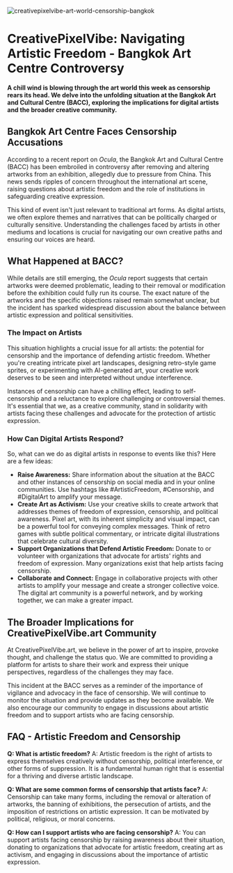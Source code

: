 ![creativepixelvibe-art-world-censorship-bangkok](https://images.pexels.com/photos/30002218/pexels-photo-30002218.jpeg?auto=compress&cs=tinysrgb&fit=crop&h=627&w=1200)

# CreativePixelVibe: Navigating Artistic Freedom - Bangkok Art Centre Controversy

**A chill wind is blowing through the art world this week as censorship rears its head. We delve into the unfolding situation at the Bangkok Art and Cultural Centre (BACC), exploring the implications for digital artists and the broader creative community.**

## Bangkok Art Centre Faces Censorship Accusations

According to a recent report on *Ocula*, the Bangkok Art and Cultural Centre (BACC) has been embroiled in controversy after removing and altering artworks from an exhibition, allegedly due to pressure from China. This news sends ripples of concern throughout the international art scene, raising questions about artistic freedom and the role of institutions in safeguarding creative expression.

This kind of event isn't just relevant to traditional art forms. As digital artists, we often explore themes and narratives that can be politically charged or culturally sensitive. Understanding the challenges faced by artists in other mediums and locations is crucial for navigating our own creative paths and ensuring our voices are heard.

## What Happened at BACC?

While details are still emerging, the *Ocula* report suggests that certain artworks were deemed problematic, leading to their removal or modification before the exhibition could fully run its course. The exact nature of the artworks and the specific objections raised remain somewhat unclear, but the incident has sparked widespread discussion about the balance between artistic expression and political sensitivities.

### The Impact on Artists

This situation highlights a crucial issue for all artists: the potential for censorship and the importance of defending artistic freedom. Whether you're creating intricate pixel art landscapes, designing retro-style game sprites, or experimenting with AI-generated art, your creative work deserves to be seen and interpreted without undue interference.

Instances of censorship can have a chilling effect, leading to self-censorship and a reluctance to explore challenging or controversial themes. It's essential that we, as a creative community, stand in solidarity with artists facing these challenges and advocate for the protection of artistic expression.

### How Can Digital Artists Respond?

So, what can we do as digital artists in response to events like this? Here are a few ideas:

*   **Raise Awareness:** Share information about the situation at the BACC and other instances of censorship on social media and in your online communities. Use hashtags like #ArtisticFreedom, #Censorship, and #DigitalArt to amplify your message.
*   **Create Art as Activism:** Use your creative skills to create artwork that addresses themes of freedom of expression, censorship, and political awareness. Pixel art, with its inherent simplicity and visual impact, can be a powerful tool for conveying complex messages. Think of retro games with subtle political commentary, or intricate digital illustrations that celebrate cultural diversity.
*   **Support Organizations that Defend Artistic Freedom:** Donate to or volunteer with organizations that advocate for artists' rights and freedom of expression. Many organizations exist that help artists facing censorship.
*   **Collaborate and Connect:** Engage in collaborative projects with other artists to amplify your message and create a stronger collective voice. The digital art community is a powerful network, and by working together, we can make a greater impact.

## The Broader Implications for CreativePixelVibe.art Community

At CreativePixelVibe.art, we believe in the power of art to inspire, provoke thought, and challenge the status quo. We are committed to providing a platform for artists to share their work and express their unique perspectives, regardless of the challenges they may face.

This incident at the BACC serves as a reminder of the importance of vigilance and advocacy in the face of censorship. We will continue to monitor the situation and provide updates as they become available. We also encourage our community to engage in discussions about artistic freedom and to support artists who are facing censorship.

## FAQ - Artistic Freedom and Censorship

**Q: What is artistic freedom?**
A: Artistic freedom is the right of artists to express themselves creatively without censorship, political interference, or other forms of suppression. It is a fundamental human right that is essential for a thriving and diverse artistic landscape.

**Q: What are some common forms of censorship that artists face?**
A: Censorship can take many forms, including the removal or alteration of artworks, the banning of exhibitions, the persecution of artists, and the imposition of restrictions on artistic expression. It can be motivated by political, religious, or moral concerns.

**Q: How can I support artists who are facing censorship?**
A: You can support artists facing censorship by raising awareness about their situation, donating to organizations that advocate for artistic freedom, creating art as activism, and engaging in discussions about the importance of artistic expression.
